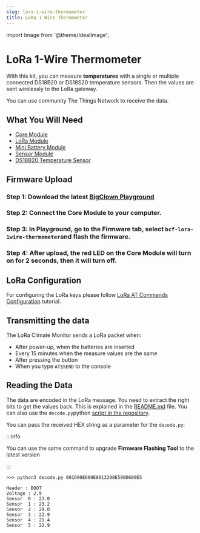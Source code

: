 ```yaml
---
slug: lora-1-wire-thermometer
title: LoRa 1 Wire Thermometer
---
```

import Image from '@theme/IdealImage';

# LoRa 1-Wire Thermometer

With this kit, you can measure **temperatures** with a single or multiple connected DS18B20 or DS18S20 temperature sensors. Then the values are sent wirelessly to the LoRa gateway.

You can use community The Things Network to receive the data.

## What You Will Need

* [Core Module](https://shop.bigclown.com/core-module)
* [LoRa Module](https://shop.bigclown.com/lora-module)
* [Mini Battery Module](https://shop.bigclown.com/mini-battery-module)
* [Sensor Module](https://shop.bigclown.com/sensor-module)
* [DS18B20 Temperature Sensor](https://shop.bigclown.com/ds18b20-temperature-sensor/)

## Firmware Upload

### Step 1: Download the latest [**BigClown Playground**](https://github.com/bigclownlabs/bch-playground/releases/latest)

### Step 2: Connect the Core Module to your computer.

### Step 3: In Playground, go to the **Firmware** tab, select `bcf-lora-1wire-thermometer`and flash the firmware.

### Step 4: After upload, the red LED on the Core Module will turn on for 2 seconds, then it will turn off.

## LoRa Configuration

For configuring the LoRa keys please follow [LoRa AT Commands Configuration](https://www.bigclown.com/doc/tutorials/lora-at-commands-configuration/) tutorial.

## Transmitting the data

The LoRa Climate Monitor sends a LoRa packet when:

* After power-up, when the batteries are inserted
* Every 15 minutes when the measure values are the same
* After pressing the button
* When you type `AT$SEND` to the console

## Reading the Data




The data are encoded in the LoRa message. You need to extract the right bits to get the values back. This is explained in the [README.md](https://github.com/bigclownlabs/bcf-lora-climate-monitor/blob/master/README.md#buffer) file. You can also use the `decode.py`python [script in the repository](https://github.com/bigclownlabs/bcf-lora-climate-monitor).

You can pass the received HEX string as a parameter for the `decode.py`:

:::info

You can use the same command to upgrade **Firmware Flashing Tool** to the latest version

:::

```text
>>> python3 decode.py 001D00E600E8012200E500D600E5

Header : BOOT
Voltage : 2.9
Sensor  0 : 23.0
Sensor  1 : 23.2
Sensor  2 : 29.0
Sensor  3 : 22.9
Sensor  4 : 21.4
Sensor  5 : 22.9
```
